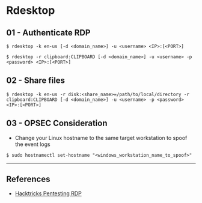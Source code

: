 # Rdesktop

## 01 - Authenticate RDP

```
$ rdesktop -k en-us [-d <domain_name>] -u <username> <IP>:[<PORT>]

$ rdesktop -r clipboard:CLIPBOARD [-d <domain_name>] -u <username> -p <password> <IP>:[<PORT>]
```

## 02 - Share files

```
$ rdesktop -k en-us -r disk:<share_name>=/path/to/local/directory -r clipboard:CLIPBOARD [-d <domain_name>] -u <username> -p <password> <IP>:[<PORT>]
```

## 03 - OPSEC Consideration

- Change your Linux hostname to the same target workstation to spoof the event logs

`$ sudo hostnamectl set-hostname "<windows_workstation_name_to_spoof>"`

---
## References

- [Hacktricks Pentesting RDP](https://book.hacktricks.xyz/pentesting/pentesting-rdp)